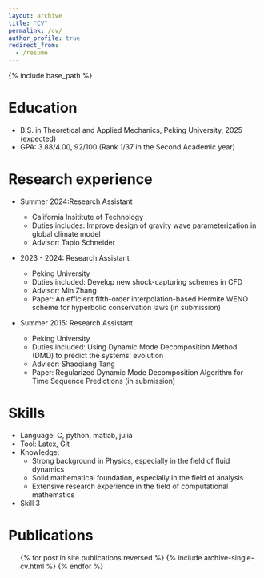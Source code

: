 ```yaml
---
layout: archive
title: "CV"
permalink: /cv/
author_profile: true
redirect_from:
  - /resume
---
```


{% include base_path %}

Education
======
* B.S. in Theoretical and Applied Mechanics, Peking University, 2025 (expected)
* GPA: 3.88/4.00, 92/100 (Rank 1/37 in the Second Academic year)

Research experience
======
* Summer 2024:Research Assistant
  * California Insititute of Technology
  * Duties includes: Improve design of gravity wave parameterization in global climate model
  * Advisor: Tapio Schneider

* 2023 - 2024: Research Assistant
  * Peking University
  * Duties included: Develop new shock-capturing schemes in CFD
  * Advisor: Min Zhang
  * Paper: An efficient fifth-order interpolation-based Hermite WENO scheme for hyperbolic conservation laws (in submission)

* Summer 2015: Research Assistant
  * Peking University
  * Duties included: Using Dynamic Mode Decomposition Method (DMD) to predict the systems' evolution
  * Advisor: Shaoqiang Tang
  * Paper: Regularized Dynamic Mode Decomposition Algorithm for Time Sequence Predictions (in submission)
  
Skills
======
* Language: C, python, matlab, julia
* Tool: Latex, Git
* Knowledge:
  * Strong background in Physics, especially in the field of fluid dynamics
  * Solid mathematical foundation, especially in the field of analysis
  * Extensive research experience in the field of computational mathematics
* Skill 3

Publications
======
  <ul>{% for post in site.publications reversed %}
    {% include archive-single-cv.html %}
  {% endfor %}</ul>
  

